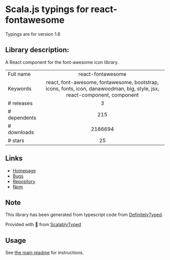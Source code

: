 
# Scala.js typings for react-fontawesome

Typings are for version 1.6

## Library description:
A React component for the font-awesome icon library.

|                    |                 |
| ------------------ | :-------------: |
| Full name          | react-fontawesome |
| Keywords           | react, font-awesome, fontawesome, bootstrap, icons, fonts, icon, danawoodman, big, style, jsx, react-component, component |
| # releases         | 3 |
| # dependents       | 215 |
| # downloads        | 2186694 |
| # stars            | 25 |

## Links
- [Homepage](https://github.com/danawoodman/react-fontawesome#readme)
- [Bugs](https://github.com/danawoodman/react-fontawesome/issues)
- [Repository](https://github.com/danawoodman/react-fontawesome)
- [Npm](https://www.npmjs.com/package/react-fontawesome)
    


## Note
This library has been generated from typescript code from [DefinitelyTyped](https://definitelytyped.org).

Provided with :purple_heart: from [ScalablyTyped](https://github.com/oyvindberg/ScalablyTyped)

## Usage
See [the main readme](../../readme.md) for instructions.


